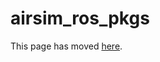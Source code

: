 # airsim_ros_pkgs

This page has moved [here](https://cosysgit.uantwerpen.be/sensorsimulation/airsim/-/tree/master/docs/airsim_ros_pkgs.md).